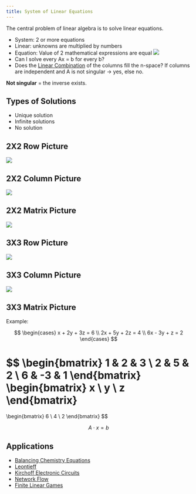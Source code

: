 ```yaml
---
title: System of Linear Equations
---
```


The central problem of linear algebra is to solve linear equations.
- System: 2 or more equations
- Linear: unknowns are multiplied by numbers
- Equation: Value of 2 mathematical expressions are equal
![](../attachments/cleanshot-2025-01-18-at-1415172x.png)
- Can I solve every Ax = b for every b?
- Does the [Linear Combination](/matrices-and-linear-transformations/linear-combination) of the columns fill the n-space?
If columns are independent and A is not singular → yes, else no.

**Not singular** = the inverse exists.
## Types of Solutions
- Unique solution
- Infinite solutions
- No solution

## 2X2 Row Picture
![](../attachments/cleanshot-2025-01-18-at-1416352x.png)

## 2X2 Column Picture
![](../attachments/cleanshot-2025-01-18-at-1416562x.png)

## 2X2 Matrix Picture
![](../attachments/cleanshot-2025-01-18-at-1417232x.png)

## 3X3 Row Picture
![](../attachments/cleanshot-2025-01-18-at-1417452x.png)

## 3X3 Column Picture
![](../attachments/cleanshot-2025-01-18-at-1418182x.png)

## 3X3 Matrix Picture
Example:

$$
\begin{cases} 
x + 2y + 3z = 6 \\
2x + 5y + 2z = 4 \\
6x - 3y + z = 2 
\end{cases}
$$

$$
\begin{bmatrix} 
1 & 2 & 3 \\ 
2 & 5 & 2 \\ 
6 & -3 & 1 
\end{bmatrix}
\begin{bmatrix} 
x \\ 
y \\ 
z 
\end{bmatrix}
=
\begin{bmatrix} 
6 \\ 
4 \\ 
2 
\end{bmatrix}
$$

$$
A \cdot x = b
$$




## Applications
- [Balancing Chemistry Equations](/matrices-and-linear-transformations/balancing-chemistry-equations)
- [Leontieff](/matrices-and-linear-transformations/leontieff)
- [Kirchoff Electronic Circuits](/matrices-and-linear-transformations/kirchoff-electronic-circuits)
- [Network Flow](/matrices-and-linear-transformations/network-flow)
- [Finite Linear Games](/matrices-and-linear-transformations/finite-linear-games)